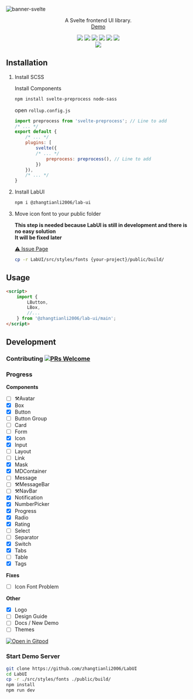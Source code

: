 ![banner-svelte](https://user-images.githubusercontent.com/49156174/185533654-e5f15fb6-d93d-4232-9512-e578097b8173.svg)

<p align="center">
    A Svelte frontend UI library.
    <br>
    <a href="https://zhangtianli2006.github.io/LabUI/">Demo</a>
</p>

<p align="center">
    <img src="https://img.shields.io/github/workflow/status/zhangtianli2006/LabUI/Build%20and%20Deploy?style=flat-square" />
    <img src="https://img.shields.io/github/languages/code-size/zhangtianli2006/LabUI?color=%2323a536&label=Code%20Size&logo=github&style=flat-square" />
    <img src="https://img.shields.io/github/license/zhangtianli2006/LabUI?color=%235bb2ec&label=License&style=flat-square" />
    <img src="https://img.shields.io/npm/v/@zhangtianli2006/lab-ui?color=%23f9b705&label=Version&style=flat-square" />
    <img src="https://img.shields.io/github/last-commit/zhangtianli2006/LabUI?color=%2357B558&label=Last%20Commit&style=flat-square" />
    <img src="https://wakatime.com/badge/github/zhangtianli2006/LabUI.svg?style=flat-square" />
    <br>
    <a href="https://npmjs.org/package/@zhangtianli2006/lab-ui">
        <img src="https://nodei.co/npm/@zhangtianli2006/lab-ui.png?mini=true" />
    </a>
</p>

## Installation

1. Install SCSS

    Install Components

    ```bash
    npm install svelte-preprocess node-sass
    ```

    open `rollup.config.js`

    ```javascript
    import preprocess from 'svelte-preprocess'; // Line to add
    /* ... */
    export default {
        /* ... */
        plugins: [
            svelte({
            /* ... */
                preprocess: preprocess(), // Line to add
            })
        }),
        /* ... */
    }
    ```

2. Install LabUI

    ```bash
    npm i @zhangtianli2006/lab-ui
    ```

3. Move icon font to your public folder

    **This step is needed because LabUI is still in development and there is no easy solution**  
    **It will be fixed later**

    [⚠️ Issue Page](https://github.com/zhangtianli2006/LabUI/issues/166)

    ```bash
    cp -r LabUI/src/styles/fonts {your-project}/public/build/
    ```

## Usage

```html
<script>
    import {
        LButton,
        LBox,
        //...
    } from '@zhangtianli2006/lab-ui/main';
</script>
```

## Development

### Contributing [![PRs Welcome](https://img.shields.io/badge/PRs-welcome-brightgreen.svg?style=flat-square)](http://makeapullrequest.com)

### Progress

**Components**
- [ ] ⚒️Avatar
- [x] Box
- [x] Button
- [ ] Button Group
- [ ] Card
- [ ] Form
- [x] Icon
- [x] Input
- [ ] Layout
- [ ] Link
- [x] Mask
- [x] MDContainer
- [ ] Message
- [ ] ⚒️MessageBar
- [ ] ⚒️NavBar
- [x] Notification
- [x] NumberPicker
- [x] Progress
- [x] Radio
- [x] Rating
- [ ] Select
- [ ] Separator
- [x] Switch
- [x] Tabs
- [ ] Table
- [x] Tags

**Fixes**
- [ ] Icon Font Problem

**Other**
- [x] Logo
- [ ] Design Guide
- [ ] Docs / New Demo
- [ ] Themes

[![Open in Gitpod](https://gitpod.io/button/open-in-gitpod.svg)](https://gitpod.io/#https://github.com/zhangtianli2006/LabUI)

### Start Demo Server

```bash
git clone https://github.com/zhangtianli2006/LabUI
cd LabUI
cp -r ./src/styles/fonts ./public/build/
npm install
npm run dev
```
